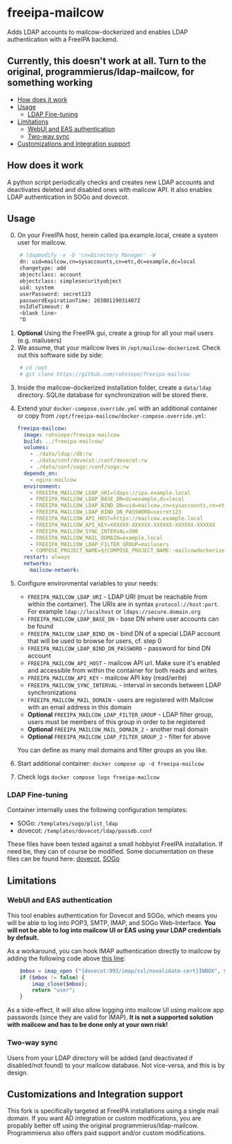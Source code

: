 # freeipa-mailcow

Adds LDAP accounts to mailcow-dockerized and enables LDAP authentication with a FreeIPA backend.

## Currently, this doesn't work at all. Turn to the original, programmierus/ldap-mailcow, for something working

* [How does it work](#how-does-it-work)
* [Usage](#usage)
  * [LDAP Fine-tuning](#ldap-fine-tuning)
* [Limitations](#limitations)
  * [WebUI and EAS authentication](#webui-and-eas-authentication)
  * [Two-way sync](#two-way-sync)
* [Customizations and Integration support](#customizations-and-integration-support)

## How does it work

A python script periodically checks and creates new LDAP accounts and deactivates deleted and disabled ones with mailcow API. It also enables LDAP authentication in SOGo and dovecot.

## Usage

0. On your FreeIPA host, herein called ipa.example.local, create a system user for mailcow.

```bash
    # ldapmodify -x -D 'cn=Directory Manager' -W
    dn: uid=mailcow,cn=sysaccounts,cn=etc,dc=example,dc=local
    changetype: add
    objectclass: account
    objectclass: simplesecurityobject
    uid: system
    userPassword: secret123
    passwordExpirationTime: 20380119031407Z
    nsIdleTimeout: 0
    <blank line>
    ^D
```

1. **Optional** Using the FreeIPA gui, create a group for all your mail users (e.g. mailusers)
2. We assume, that your mailcow lives in `/opt/mailcow-dockerized`. Check out this software side by side:

```bash
    # cd /opt
    # git clone https://github.com/rohsiepe/freeipa-mailcow
```

3. Inside the mailcow-dockerized installation folder, create a `data/ldap` directory. SQLite database for synchronization will be stored there.
4. Extend your `docker-compose.override.yml` with an additional container or copy from `/opt/freeipa-mailcow/docker-compose.override.yml`:

    ```yaml
    freeipa-mailcow:
      image: rohsiepe/freeipa-mailcow
      build: ../freeipa-mailcow/
      volumes:
        - ./data/ldap:/db:rw
        - ./data/conf/dovecot:/conf/dovecot:rw
        - ./data/conf/sogo:/conf/sogo:rw
      depends_on:
        - nginx-mailcow
      environment:
        - FREEIPA_MAILCOW_LDAP_URI=ldaps://ipa.example.local
        - FREEIPA_MAILCOW_LDAP_BASE_DN=dc=example,dc=local
        - FREEIPA_MAILCOW_LDAP_BIND_DN=uid=mailcow,cn=sysaccounts,cn=etc,dc=example,dc=local
        - FREEIPA_MAILCOW_LDAP_BIND_DN_PASSWORD=secret123
        - FREEIPA_MAILCOW_API_HOST=https://mailcow.example.local
        - FREEIPA_MAILCOW_API_KEY=XXXXXX-XXXXXX-XXXXXX-XXXXXX-XXXXXX
        - FREEIPA_MAILCOW_SYNC_INTERVAL=300
        - FREEIPA_MAILCOW_MAIL_DOMAIN=example.local
        - FREEIPA_MAILCOW_LDAP_FILTER_GROUP=mailusers
        - COMPOSE_PROJECT_NAME=${COMPOSE_PROJECT_NAME:-mailcowdockerized}
      restart: always
      networks:
        mailcow-network:

    ```

5. Configure environmental variables to your needs:

    * `FREEIPA_MAILCOW_LDAP_URI` - LDAP URI (must be reachable from within the container). The URIs are in syntax `protocol://host:port`. For example `ldap://localhost` or `ldaps://secure.domain.org`
    * `FREEIPA_MAILCOW_LDAP_BASE_DN` - base DN where user accounts can be found
    * `FREEIPA_MAILCOW_LDAP_BIND_DN` - bind DN of a special LDAP account that will be used to browse for users, cf. step 0
    * `FREEIPA_MAILCOW_LDAP_BIND_DN_PASSWORD` - password for bind DN account
    * `FREEIPA_MAILCOW_API_HOST` - mailcow API url. Make sure it's enabled and accessible from within the container for both reads and writes
    * `FREEIPA_MAILCOW_API_KEY` - mailcow API key (read/write)
    * `FREEIPA_MAILCOW_SYNC_INTERVAL` - interval in seconds between LDAP synchronizations
    * `FREEIPA_MAILCOW_MAIL_DOMAIN` - users are registered with Mailcow with an email address in this domain
    * **Optional** `FREEIPA_MAILCOW_LDAP_FILTER_GROUP` - LDAP filter group, users must be members of this group in order to be registered
    * **Optional** `FREEIPA_MAILCOW_MAIL_DOMAIN_2` - another mail domain
    * **Optional** `FREEIPA_MAILCOW_LDAP_FILTER_GROUP_2` - filter for above

    You can define as many mail domains and filter groups as you like.

4. Start additional container: `docker compose up -d freeipa-mailcow`
5. Check logs `docker compose logs freeipa-mailcow`

### LDAP Fine-tuning

Container internally uses the following configuration templates:

* SOGo: `/templates/sogo/plist_ldap`
* dovecot: `/templates/dovecot/ldap/passdb.conf`

These files have been tested against a small hobbyist FreeIPA installation. If need be, they can of course be modified. Some documentation on these files can be found here: [dovecot](https://doc.dovecot.org/configuration_manual/authentication/ldap/), [SOGo](https://sogo.nu/files/docs/SOGoInstallationGuide.html#_authentication_using_ldap)

## Limitations

### WebUI and EAS authentication

This tool enables authentication for Dovecot and SOGo, which means you will be able to log into POP3, SMTP, IMAP, and SOGo Web-Interface. **You will not be able to log into mailcow UI or EAS using your LDAP credentials by default.**

As a workaround, you can hook IMAP authentication directly to mailcow by adding the following code above [this line](https://github.com/mailcow/mailcow-dockerized/blob/48b74d77a0c39bcb3399ce6603e1ad424f01fc3e/data/web/inc/functions.inc.php#L608):

```php
    $mbox = imap_open ("{dovecot:993/imap/ssl/novalidate-cert}INBOX", $user, $pass);
    if ($mbox != false) {
        imap_close($mbox);
        return "user";
    }
```

As a side-effect, It will also allow logging into mailcow UI using mailcow app passwords (since they are valid for IMAP). **It is not a supported solution with mailcow and has to be done only at your own risk!**

### Two-way sync

Users from your LDAP directory will be added (and deactivated if disabled/not found) to your mailcow database. Not vice-versa, and this is by design.

## Customizations and Integration support

This fork is specifically targeted at FreeIPA installations using a single mail domain. If you want AD integration or custom modifications, you are propably better off using the original programmierus/ldap-mailcow. Programmierus also offers paid support and/or custom modifications. 
